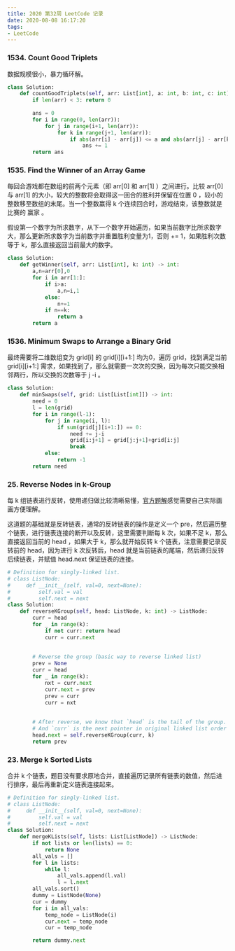 ```yaml
---
title: 2020 第32周 LeetCode 记录
date: 2020-08-08 16:17:20
tags:
- LeetCode
---
```


### 1534. Count Good Triplets

数据规模很小，暴力循环解。

```python
class Solution:
    def countGoodTriplets(self, arr: List[int], a: int, b: int, c: int) -> int:
        if len(arr) < 3: return 0
        
        ans = 0
        for i in range(0, len(arr)):
            for j in range(i+1, len(arr)):
                for k in range(j+1, len(arr)):
                    if abs(arr[i] - arr[j]) <= a and abs(arr[j] - arr[k]) <= b and abs(arr[i] - arr[k]) <= c:
                        ans += 1
        return ans

```


### 1535. Find the Winner of an Array Game

每回合游戏都在数组的前两个元素（即 arr[0] 和 arr[1] ）之间进行。比较 arr[0] 与 arr[1] 的大小，较大的整数将会取得这一回合的胜利并保留在位置 0 ，较小的整数移至数组的末尾。当一个整数赢得 k 个连续回合时，游戏结束，该整数就是比赛的 赢家 。

假设第一个数字为所求数字，从下一个数字开始遍历，如果当前数字比所求数字大，那么更新所求数字为当前数字并重置胜利变量为1，否则 += 1，如果胜利次数等于 k，那么直接返回当前最大的数字。

```python
class Solution:
    def getWinner(self, arr: List[int], k: int) -> int:
        a,n=arr[0],0
        for i in arr[1:]:
            if i>a:
                a,n=i,1
            else:
                n+=1
            if n==k:
                return a
        return a
```


### 1536. Minimum Swaps to Arrange a Binary Grid

最终需要将二维数组变为 grid[i] 的 grid[i][i+1:] 均为0，遍历 grid，找到满足当前 grid[i][i+1:] 需求，如果找到了，那么就需要一次次的交换，因为每次只能交换相邻两行，所以交换的次数等于 j -i 。


```python
class Solution:
    def minSwaps(self, grid: List[List[int]]) -> int:
        need = 0
        l = len(grid)
        for i in range(l-1):
            for j in range(i, l):
                if sum(grid[j][i+1:]) == 0:
                    need += j-i
                    grid[i:j+1] = grid[j:j+1]+grid[i:j]
                    break
            else:
                return -1
        return need
```


### 25. Reverse Nodes in k-Group

每 k 组链表进行反转，使用递归做比较清晰易懂，[官方题解](https://leetcode-cn.com/problems/reverse-nodes-in-k-group/solution/k-ge-yi-zu-fan-zhuan-lian-biao-by-leetcode-solutio/)感觉需要自己实际画画方便理解。

这道题的基础就是反转链表，通常的反转链表的操作是定义一个 pre，然后遍历整个链表，进行链表连接的断开以及反转，这里需要判断每 k 次，如果不足 k，那么直接返回当前的 head ，如果大于 k，那么就开始反转 k 个链表，注意需要记录反转前的 head，因为进行 k 次反转后，head 就是当前链表的尾端，然后递归反转后续链表，并赋值 head.next 保证链表的连接。

```python
# Definition for singly-linked list.
# class ListNode:
#     def __init__(self, val=0, next=None):
#         self.val = val
#         self.next = next
class Solution:
    def reverseKGroup(self, head: ListNode, k: int) -> ListNode:
        curr = head
        for _ in range(k):
            if not curr: return head
            curr = curr.next
		        
				
        # Reverse the group (basic way to reverse linked list)
        prev = None
        curr = head
        for _ in range(k):
            nxt = curr.next
            curr.next = prev
            prev = curr
            curr = nxt
        
		
        # After reverse, we know that `head` is the tail of the group.
		# And `curr` is the next pointer in original linked list order
        head.next = self.reverseKGroup(curr, k)
        return prev
```


### 23. Merge k Sorted Lists

合并 k 个链表，题目没有要求原地合并，直接遍历记录所有链表的数值，然后进行排序，最后再重新定义链表连接起来。


```python
# Definition for singly-linked list.
# class ListNode:
#     def __init__(self, val=0, next=None):
#         self.val = val
#         self.next = next
class Solution:
    def mergeKLists(self, lists: List[ListNode]) -> ListNode:
        if not lists or len(lists) == 0:
            return None
        all_vals = []
        for l in lists:
            while l:
                all_vals.append(l.val)
                l = l.next
        all_vals.sort()
        dummy = ListNode(None)
        cur = dummy
        for i in all_vals:
            temp_node = ListNode(i)
            cur.next = temp_node
            cur = temp_node

        return dummy.next
```
